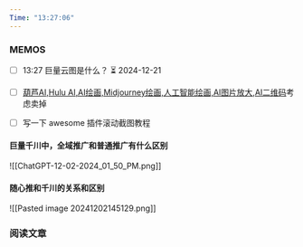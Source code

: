 ```yaml
---
Time: "13:27:06"
---
```


### MEMOS
- [ ] 13:27 巨量云图是什么？ ⏳ 2024-12-21

- [ ]  [葫芦AI,Hulu AI,AI绘画,Midjourney绘画,人工智能绘画,AI图片放大,AI二维码](https://h5.cxyhub.com/chat)考虑卖掉
- [ ] 写一下 awesome 插件滚动截图教程

#### 巨量千川中，全域推广和普通推广有什么区别

![[ChatGPT-12-02-2024_01_50_PM.png]]

#### 随心推和千川的关系和区别

![[Pasted image 20241202145129.png]]

### 阅读文章






